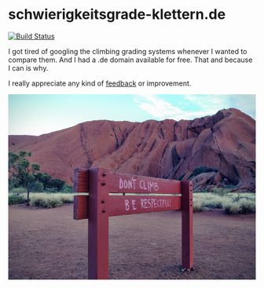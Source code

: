 # schwierigkeitsgrade-klettern.de
[![Build Status](https://travis-ci.org/matthiaslischka/schwierigkeitsgrade-klettern.de.svg?branch=master)](https://travis-ci.org/matthiaslischka/schwierigkeitsgrade-klettern.de)

I got tired of googling the climbing grading systems whenever I wanted to compare them.
And I had a .de domain available for free. That and because I can is why.


I really appreciate any kind of [feedback](http://freesuggestionbox.com/pub/vnygnqb) or improvement.


![](/img/dontclimb.jpg?raw=true)
